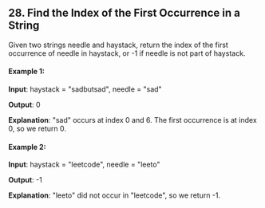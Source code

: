 ## 28. Find the Index of the First Occurrence in a String

Given two strings needle and haystack, return the index of the first occurrence of needle in haystack, or -1 if needle is not part of haystack.

#### Example 1:

**Input**: haystack = "sadbutsad", needle = "sad"

**Output**: 0

**Explanation**: "sad" occurs at index 0 and 6.
The first occurrence is at index 0, so we return 0.

#### Example 2:

**Input**: haystack = "leetcode", needle = "leeto"

**Output**: -1

**Explanation**: "leeto" did not occur in "leetcode", so we return -1.

